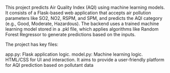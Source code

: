 This project predicts Air Quality Index (AQI) using machine learning models. It consists of a Flask-based web application that accepts air pollution parameters like SO2, NO2, RSPM, and SPM, and predicts the AQI category (e.g., Good, Moderate, Hazardous). The backend uses a trained machine learning model stored in a .pkl file, which applies algorithms like Random Forest Regressor to generate predictions based on the inputs.

The project has key files:

app.py: Flask application logic.
model.py: Machine learning logic.
HTML/CSS for UI and interaction.
It aims to provide a user-friendly platform for AQI prediction based on pollutant data
